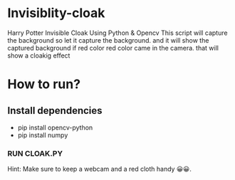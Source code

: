 # Invisiblity-cloak
Harry Potter Invisible Cloak Using Python &amp; Opencv
This script will capture the background so let it capture the background.
and it will show the captured background if red color red color came in the camera. that will show a cloakig effect
# How to run?
## Install dependencies
* pip install opencv-python
* pip install numpy
### RUN CLOAK.PY
Hint: Make sure to keep a webcam and a red cloth handy :grinning::grinning:. 
